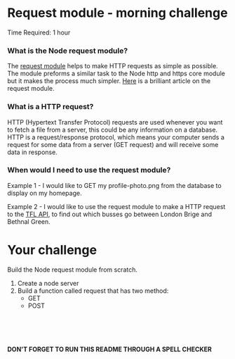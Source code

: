 # Request module - morning challenge
Time Required: 1 hour

### What is the Node request module?

The [request module](https://github.com/request/request) helps to make HTTP requests as simple as possible. The module preforms a similar task to the Node http and https core module but it makes the process much simpler. [Here](http://stackabuse.com/the-node-js-request-module/) is a brilliant article on the request module. 

### What is a HTTP request? 

HTTP (Hypertext Transfer Protocol) requests are used whenever you want to fetch a file from a server, this could be any information on a database. 
HTTP is a request/response protocol, which means your computer sends a request for some data from a server (GET request) and will receive some data in response.

### When would I need to use the request module? 

Example 1 - I would like to GET my profile-photo.png from the database to display on my homepage. 

Example 2 - I would like to use the request module to make a HTTP request to the [TFL API](https://api.tfl.gov.uk/), to find out which busses go between London Brige and Bethnal Green. 


# Your challenge 
Build the Node request module from scratch.

1. Create a node server
2. Build a function called request that has two method:
   - GET
   - POST

<br><br><br><br>
**DON'T FORGET TO RUN THIS README THROUGH A SPELL CHECKER**
